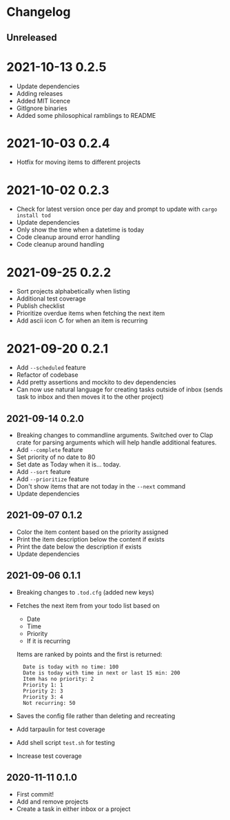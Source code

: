 # Changelog

## Unreleased

# 2021-10-13 0.2.5
- Update dependencies
- Adding releases
- Added MIT licence
- GitIgnore binaries
- Added some philosophical ramblings to README

# 2021-10-03 0.2.4
- Hotfix for moving items to different projects

# 2021-10-02 0.2.3
- Check for latest version once per day and prompt to update with `cargo install tod`
- Update dependencies
- Only show the time when a datetime is today
- Code cleanup around error handling
- Code cleanup around handling

# 2021-09-25 0.2.2
- Sort projects alphabetically when listing
- Additional test coverage
- Publish checklist
- Prioritize overdue items when fetching the next item
- Add ascii icon ↻ for when an item is recurring

# 2021-09-20 0.2.1
- Add `--scheduled` feature
- Refactor of codebase
- Add pretty assertions and mockito to dev dependencies
- Can now use natural language for creating tasks outside of inbox (sends task to inbox and then moves it to the other project)

## 2021-09-14 0.2.0
- Breaking changes to commandline arguments. Switched over to Clap crate for parsing arguments which will help handle additional features.
- Add `--complete` feature
- Set priority of no date to 80
- Set date as Today when it is... today.
- Add `--sort` feature
- Add `--prioritize` feature
- Don't show items that are not today in the `--next` command
- Update dependencies

## 2021-09-07 0.1.2
- Color the item content based on the priority assigned
- Print the item description below the content if exists
- Print the date below the description if exists
- Update dependencies

## 2021-09-06 0.1.1
- Breaking changes to `.tod.cfg` (added new keys)
- Fetches the next item from your todo list based on
  - Date
  - Time
  - Priority
  - If it is recurring
  
  Items are ranked by points and the first is returned:
  ```
    Date is today with no time: 100
    Date is today with time in next or last 15 min: 200
    Item has no priority: 2
    Priority 1: 1
    Priority 2: 3
    Priority 3: 4
    Not recurring: 50
  ```
- Saves the config file rather than deleting and recreating
- Add tarpaulin for test coverage
- Add shell script `test.sh` for testing
- Increase test coverage

## 2020-11-11 0.1.0
- First commit!
- Add and remove projects
- Create a task in either inbox or a project
